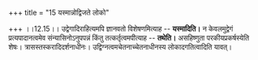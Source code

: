 +++
title = "15 यस्मान्नोद्विजते लोको"

+++
।।12.15।। उद्वेगादिराहित्यमपि ज्ञानवतो विशेषणमित्याह -- **यस्मादिति।** न
केवलमुद्वेगं प्रत्यपादानत्वमेव संन्यासिनोऽनुपपन्नं किंतु
तत्कर्तृत्वमपीत्याह -- **तथेति।** असहिष्णुता परकीयप्रकर्षस्येति शेषः।
त्रासस्तस्करादिदर्शनाधीनः। उद्विग्नत्वमचेतनाच्चेतनाधीनस्य
लोकादगतित्वादिति यावत्।
